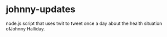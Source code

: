 # johnny-updates
node.js script that uses twit to tweet once a day about the health situation ofJohnny Halliday.
